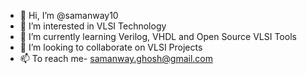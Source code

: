 - 👋 Hi, I’m @samanway10
- 👀 I’m interested in VLSI Technology
- 🌱 I’m currently learning Verilog, VHDL and Open Source VLSI Tools
- 💞️ I’m looking to collaborate on VLSI Projects
- 📫 To reach me- samanway.ghosh@gmail.com

<!---
samanway10/samanway10 is a ✨ special ✨ repository because its `README.md` (this file) appears on your GitHub profile.
You can click the Preview link to take a look at your changes.
--->
